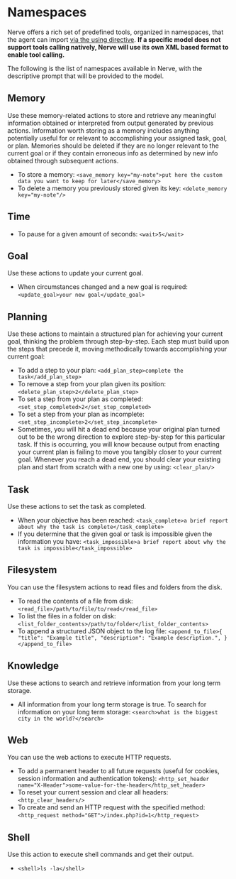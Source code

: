 # Namespaces

Nerve offers a rich set of predefined tools, organized in namespaces, that the agent can import [via the using directive](tasklets.md#tools). **If a specific model does not support tools calling natively, Nerve will use its own XML based format to enable tool calling.**

The following is the list of namespaces available in Nerve, with the descriptive prompt that will be provided to the model.

## Memory

Use these memory-related actions to store and retrieve any meaningful information obtained or interpreted from output generated by previous actions. Information worth storing as a memory includes anything potentially useful for or relevant to accomplishing your assigned task, goal, or plan. Memories should be deleted if they are no longer relevant to the current goal or if they contain erroneous info as determined by new info obtained through subsequent actions.


* To store a memory: `<save_memory key="my-note">put here the custom data you want to keep for later</save_memory>`
* To delete a memory you previously stored given its key: `<delete_memory key="my-note"/>`

## Time

* To pause for a given amount of seconds: `<wait>5</wait>`

## Goal

Use these actions to update your current goal.

* When circumstances changed and a new goal is required: `<update_goal>your new goal</update_goal>`

## Planning

Use these actions to maintain a structured plan for achieving your current goal, thinking the problem through step-by-step. Each step must build upon the steps that precede it, moving methodically towards accomplishing your current goal:

* To add a step to your plan: `<add_plan_step>complete the task</add_plan_step>`
* To remove a step from your plan given its position: `<delete_plan_step>2</delete_plan_step>`
* To set a step from your plan as completed: `<set_step_completed>2</set_step_completed>`
* To set a step from your plan as incomplete: `<set_step_incomplete>2</set_step_incomplete>`
* Sometimes, you will hit a dead end because your original plan turned out to be the wrong direction to explore step-by-step for this particular task. If this is occurring, you will know because output from enacting your current plan is failing to move you tangibly closer to your current goal. Whenever you reach a dead end, you should clear your existing plan and start from scratch with a new one by using: `<clear_plan/>`

## Task

Use these actions to set the task as completed.

* When your objective has been reached: `<task_complete>a brief report about why the task is complete</task_complete>`
* If you determine that the given goal or task is impossible given the information you have: `<task_impossible>a brief report about why the task is impossible</task_impossible>`

## Filesystem

You can use the filesystem actions to read files and folders from the disk.

* To read the contents of a file from disk: `<read_file>/path/to/file/to/read</read_file>`
* To list the files in a folder on disk: `<list_folder_contents>/path/to/folder</list_folder_contents>`
* To append a structured JSON object to the log file: `<append_to_file>{
      "title": "Example title",
      "description": "Example description.",
    }</append_to_file>`

## Knowledge

Use these actions to search and retrieve information from your long term storage.

* All information from your long term storage is true. To search for information on your long term storage: `<search>what is the biggest city in the world?</search>`

## Web

You can use the web actions to execute HTTP requests.

* To add a permanent header to all future requests (useful for cookies, session information and authentication tokens):
 `<http_set_header name="X-Header">some-value-for-the-header</http_set_header>`
* To reset your current session and clear all headers: `<http_clear_headers/>`
* To create and send an HTTP request with the specified method: `<http_request method="GET">/index.php?id=1</http_request>`

## Shell

Use this action to execute shell commands and get their output.

*  `<shell>ls -la</shell>`
